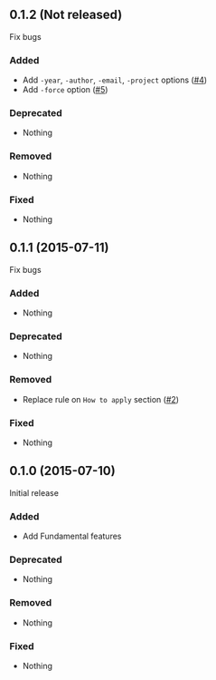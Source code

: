 ## 0.1.2 (Not released)

Fix bugs

### Added

- Add `-year`, `-author`, `-email`, `-project` options ([#4](https://github.com/tcnksm/license/pull/4))
- Add `-force` option ([#5](https://github.com/tcnksm/license/pull/5))

### Deprecated

- Nothing

### Removed

- Nothing

### Fixed

- Nothing

## 0.1.1 (2015-07-11)

Fix bugs

### Added

- Nothing

### Deprecated

- Nothing

### Removed

- Replace rule on `How to apply` section ([#2](https://github.com/tcnksm/license/pull/2))

### Fixed

- Nothing

## 0.1.0 (2015-07-10)

Initial release

### Added

- Add Fundamental features

### Deprecated

- Nothing

### Removed

- Nothing

### Fixed

- Nothing
